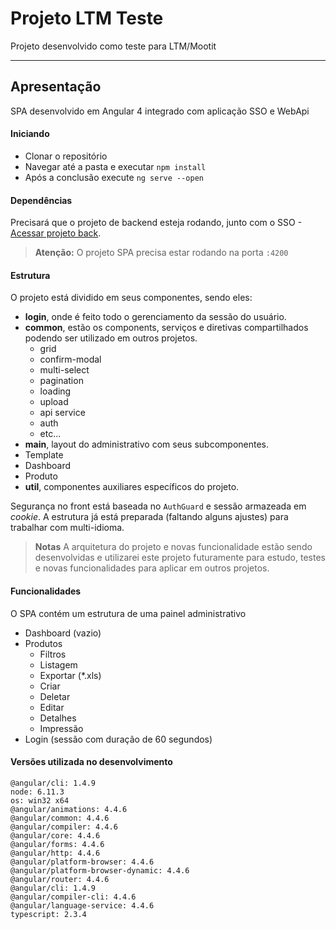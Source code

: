 Projeto LTM Teste
===================

Projeto desenvolvido como teste para LTM/Mootit

----------

Apresentação
-------------
SPA desenvolvido em Angular 4 integrado com aplicação SSO e WebApi

#### Iniciando
- Clonar o repositório
- Navegar até a pasta e executar `npm install`
- Após a conclusão execute `ng serve --open`

#### Dependências
Precisará que o projeto de backend esteja rodando, junto com o SSO - [Acessar projeto back](https://github.com/brunoseco/ltm-teste-back). 

> **Atenção:**
O projeto SPA precisa estar rodando na porta `:4200`

#### Estrutura
O projeto está dividido em seus componentes, sendo eles:

 - **login**, onde é feito todo o gerenciamento da sessão do usuário.
 - **common**, estão os components, serviços e diretivas compartilhados podendo ser utilizado em outros projetos.
	 - grid
	 - confirm-modal
	 - multi-select
	 - pagination
	 - loading
	 - upload
	 - api service
	 - auth
	 - etc...
 - **main**, layout do administrativo com seus subcomponentes.
  - Template
  - Dashboard
  - Produto  
 - **util**, componentes auxiliares específicos do projeto.

Segurança no front está baseada no `AuthGuard` e sessão armazeada em *cookie*.
A estrutura já está preparada (faltando alguns ajustes) para trabalhar com multi-idioma.

> **Notas** A arquitetura do projeto e novas funcionalidade estão sendo desenvolvidas e utilizarei este projeto futuramente para estudo, testes e novas funcionalidades para aplicar em outros projetos.

#### Funcionalidades
O SPA contém um estrutura de uma painel administrativo
- Dashboard (vazio)
- Produtos
  - Filtros
  - Listagem
  - Exportar (*.xls)
  - Criar
  - Deletar
  - Editar
  - Detalhes
  - Impressão
- Login (sessão com duração de 60 segundos)

#### Versões utilizada no desenvolvimento
    @angular/cli: 1.4.9
    node: 6.11.3
    os: win32 x64
    @angular/animations: 4.4.6
    @angular/common: 4.4.6
    @angular/compiler: 4.4.6
    @angular/core: 4.4.6
    @angular/forms: 4.4.6
    @angular/http: 4.4.6
    @angular/platform-browser: 4.4.6
    @angular/platform-browser-dynamic: 4.4.6
    @angular/router: 4.4.6
    @angular/cli: 1.4.9
    @angular/compiler-cli: 4.4.6
    @angular/language-service: 4.4.6
    typescript: 2.3.4
